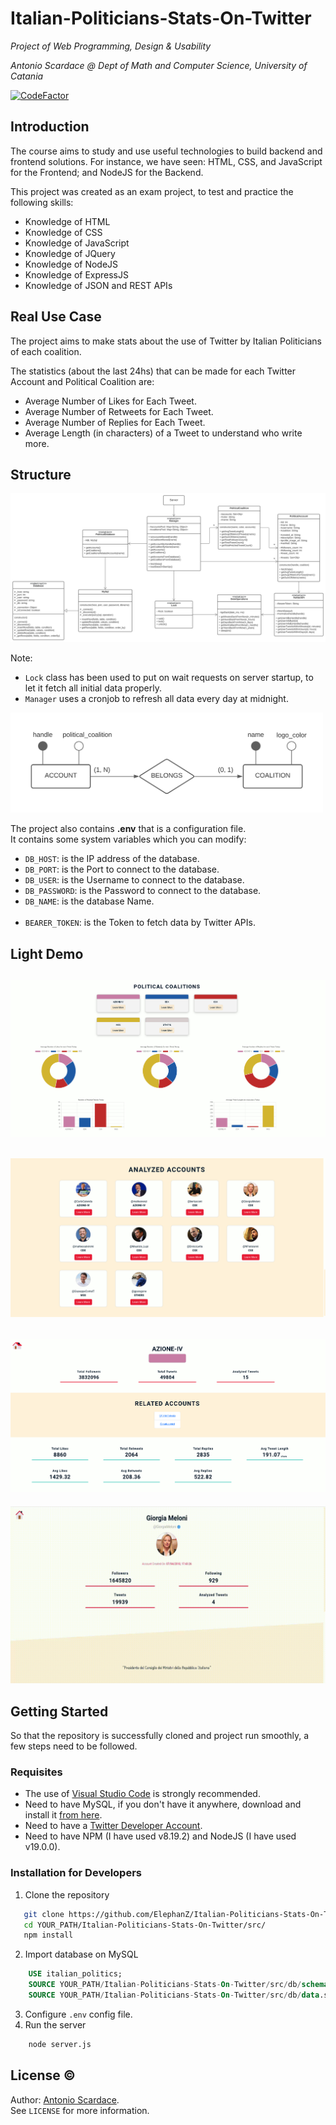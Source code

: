 # Italian-Politicians-Stats-On-Twitter

_Project of Web Programming, Design & Usability_

_Antonio Scardace @ Dept of Math and Computer Science, University of Catania_

[![CodeFactor](https://www.codefactor.io/repository/github/antonioscardace/italian-politicians-stats-on-twitter/badge)](https://www.codefactor.io/repository/github/antonioscardace/italian-politicians-stats-on-twitter)

## Introduction

The course aims to study and use useful technologies to build backend and frontend solutions. For instance, we have seen: HTML, CSS, and JavaScript for the Frontend; and NodeJS for the Backend.

This project was created as an exam project, to test and practice the following skills:
- Knowledge of HTML
- Knowledge of CSS
- Knowledge of JavaScript
- Knowledge of JQuery
- Knowledge of NodeJS
- Knowledge of ExpressJS
- Knowledge of JSON and REST APIs

## Real Use Case

The project aims to make stats about the use of Twitter by Italian Politicians of each coalition.

The statistics (about the last 24hs) that can be made for each Twitter Account and Political Coalition are:

- Average Number of Likes for Each Tweet.
- Average Number of Retweets for Each Tweet.
- Average Number of Replies for Each Tweet.
- Average Length (in characters) of a Tweet to understand who write more.

## Structure

![Project UML](/docs/uml/server.svg)

Note:
- ``Lock`` class has been used to put on wait requests on server startup, to let it fetch all initial data properly. <br/>
- ``Manager`` uses a cronjob to refresh all data every day at midnight.


<img alt="Database ER Model" src="/docs/uml/db-er.svg" style="width: 500px;"/>

The project also contains **.env** that is a configuration file. <br/>
It contains some system variables which you can modify: 

- ``DB_HOST``: is the IP address of the database.
- ``DB_PORT``: is the Port to connect to the database.
- ``DB_USER``: is the Username to connect to the database.
- ``DB_PASSWORD``: is the Password to connect to the database.
- ``DB_NAME``: is the database Name. <br/><br/>
- ``BEARER_TOKEN``: is the Token to fetch data by Twitter APIs.

## Light Demo

![Screen 1](/docs/snaps/screen-1.png)
----
![Screen 2](/docs/snaps/screen-2.png)
----
![Screen 3](/docs/snaps/screen-3.png)
---
![Screen 4](/docs/snaps/screen-4.gif)

## Getting Started

So that the repository is successfully cloned and project run smoothly, a few steps need to be followed.

### Requisites

- The use of [Visual Studio Code](https://code.visualstudio.com/Download) is strongly recommended.
- Need to have MySQL, if you don't have it anywhere, download and install it [from here](https://dev.mysql.com/downloads/installer/).
- Need to have a [Twitter Developer Account](https://developer.twitter.com/en/docs/developer-portal/overview).
- Need to have NPM (I have used v8.19.2) and NodeJS (I have used v19.0.0).

### Installation for Developers

1. Clone the repository
```sh
   git clone https://github.com/ElephanZ/Italian-Politicians-Stats-On-Twitter.git
   cd YOUR_PATH/Italian-Politicians-Stats-On-Twitter/src/
   npm install
```  
2. Import database on MySQL
```sql
    USE italian_politics;
    SOURCE YOUR_PATH/Italian-Politicians-Stats-On-Twitter/src/db/schema.sql;
    SOURCE YOUR_PATH/Italian-Politicians-Stats-On-Twitter/src/db/data.sql;
```
3. Configure ``.env`` config file.
4. Run the server
```sh
    node server.js
```

## License :copyright:

Author: [Antonio Scardace](https://antonioscardace.altervista.org/). <br/>
See ``LICENSE`` for more information.
